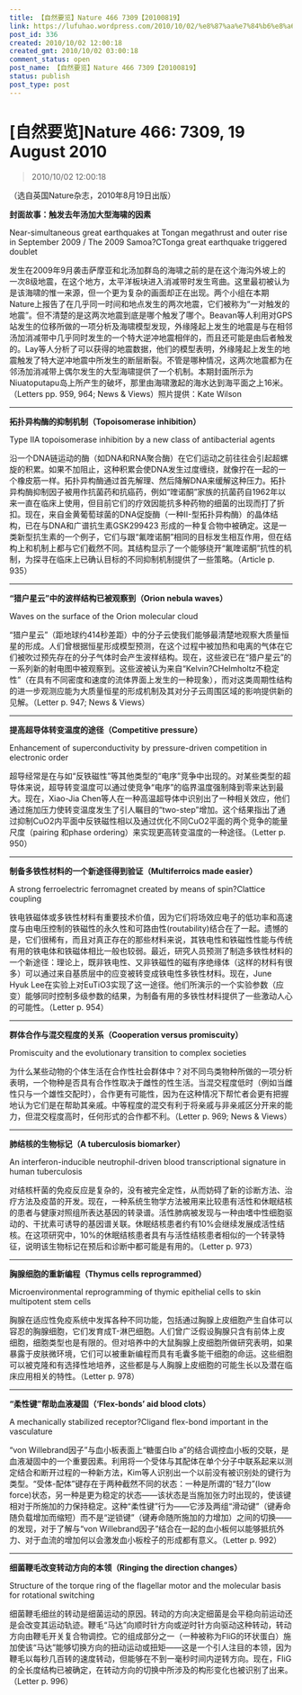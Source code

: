 ```yaml
---
title: 【自然要览】Nature 466 7309【20100819】
link: https://lufuhao.wordpress.com/2010/10/02/%e8%87%aa%e7%84%b6%e8%a6%81%e8%a7%88nature-466-7309-19-august-2010/
post_id: 336
created: 2010/10/02 12:00:18
created_gmt: 2010/10/02 03:00:18
comment_status: open
post_name: 【自然要览】Nature 466 7309【20100819】
status: publish
post_type: post
---
```


# [自然要览]Nature 466: 7309, 19 August 2010

> 2010/10/02 12:00:18

 

（选自英国Nature杂志，2010年8月19日出版）

  
**封面故事：触发去年汤加大型海啸的因素**

Near-simultaneous great earthquakes at Tongan megathrust and outer rise in September 2009 / The 2009 Samoa?CTonga great earthquake triggered doublet

发生在2009年9月袭击萨摩亚和北汤加群岛的海啸之前的是在这个海沟外坡上的一次8级地震，在这个地方，太平洋板块进入消减带时发生弯曲。这里最初被认为是该海啸的惟一来源，但一个更为复杂的画面却正在出现。两个小组在本期Nature上报告了在几乎同一时间和地点发生的两次地震，它们被称为“一对触发的地震”。但不清楚的是这两次地震到底是哪个触发了哪个。Beavan等人利用对GPS站发生的位移所做的一项分析及海啸模型发现，外缘隆起上发生的地震是与在相邻汤加消减带中几乎同时发生的一个特大逆冲地震相伴的，而且还可能是由后者触发的。Lay等人分析了可以获得的地震数据，他们的模型表明，外缘隆起上发生的地震触发了特大逆冲地震中所发生的断层断裂。不管是哪种情况，这两次地震都为在邻汤加消减带上偶尔发生的大型海啸提供了一个机制。本期封面所示为Niuatoputapu岛上所产生的破坏，那里由海啸激起的海水达到海平面之上16米。（Letters pp. 959, 964; News & Views）照片提供：Kate Wilson

***

**拓扑异构酶的抑制机制（Topoisomerase inhibition）**

Type IIA topoisomerase inhibition by a new class of antibacterial agents

沿一个DNA链运动的酶（如DNA和RNA聚合酶）在它们运动之前往往会引起超螺旋的积累。如果不加阻止，这种积累会使DNA发生过度缠绕，就像拧在一起的一个橡皮筋一样。拓扑异构酶通过首先解理、然后降解DNA来缓解这种压力。拓扑异构酶抑制因子被用作抗菌药和抗癌药，例如“喹诺酮”家族的抗菌药自1962年以来一直在临床上使用，但目前它们的疗效因能抗多种药物的细菌的出现而打了折扣。现在，来自金黄葡萄球菌的DNA促旋酶（一种II-型拓扑异构酶）的晶体结构，已在与DNA和广谱抗生素GSK299423 形成的一种复合物中被确定。这是一类新型抗生素的一个例子，它们与跟“氟喹诺酮”相同的目标发生相互作用，但在结构上和机制上都与它们截然不同。其结构显示了一个能够绕开“氟喹诺酮”抗性的机制，为探寻在临床上已确认目标的不同抑制机制提供了一些策略。（Article p. 935）

  
***

**“猎户星云”中的波样结构已被观察到（Orion nebula waves）**

Waves on the surface of the Orion molecular cloud

“猎户星云”（距地球约414秒差距）中的分子云使我们能够最清楚地观察大质量恒星的形成。人们曾根据恒星形成模型预测，在这个过程中被加热和电离的气体在它们被吹过预先存在的分子气体时会产生波样结构。现在，这些波已在“猎户星云”的一系列新的射电图中被观察到。这些波被认为来自“Kelvin?CHelmholtz不稳定性”（在具有不同密度和速度的流体界面上发生的一种现象），而对这类周期性结构的进一步观测应能为大质量恒星的形成机制及其对分子云周围区域的影响提供新的见解。（Letter p. 947; News & Views）

***

**提高超导体转变温度的途径（Competitive pressure）**

Enhancement of superconductivity by pressure-driven competition in electronic order

超导经常是在与如“反铁磁性”等其他类型的“电序”竞争中出现的。对某些类型的超导体来说，超导转变温度可以通过使竞争“电序”的临界温度强制降到零来达到最大。现在，Xiao-Jia Chen等人在一种高温超导体中识别出了一种相关效应，他们通过施加压力使转变温度发生了引人瞩目的“two-step”增加。这个结果指出了通过抑制CuO2内平面中反铁磁性相以及通过优化不同CuO2平面的两个竞争的能量尺度（pairing 和phase ordering）来实现更高转变温度的一种途径。（Letter p. 950）

***

**制备多铁性材料的一个新途径得到验证（Multiferroics made easier）**

A strong ferroelectric ferromagnet created by means of spin?Clattice coupling

铁电铁磁体或多铁性材料有重要技术价值，因为它们将场效应电子的低功率和高速度与由电压控制的铁磁性的永久性和可路由性(routability)结合在了一起。遗憾的是，它们很稀有，而且对真正存在的那些材料来说，其铁电性和铁磁性性能与传统有用的铁电体和铁磁体相比一般也较弱。最近，研究人员预测了制造多铁性材料的一个新途径：理论上，既非铁电性、又非铁磁性的磁有序绝缘体（这样的材料有很多）可以通过来自基质层中的应变被转变成铁电性多铁性材料。现在，June Hyuk Lee在实验上对EuTiO3实现了这一途径。他们所演示的一个实验参数（应变）能够同时控制多级参数的结果，为制备有用的多铁性材料提供了一些激动人心的可能性。（Letter p. 954）

***

**群体合作与混交程度的关系（Cooperation versus promiscuity）**

Promiscuity and the evolutionary transition to complex societies

为什么某些动物的个体生活在合作性社会群体中？对不同鸟类物种所做的一项分析表明，一个物种是否具有合作性取决于雌性的性生活。当混交程度低时（例如当雌性只与一个雄性交配时），合作更有可能性，因为在这种情况下帮忙者会更有把握地认为它们是在帮助其亲戚。中等程度的混交有利于将亲戚与非亲戚区分开来的能力，但混交程度高时，任何形式的合作都不利。（Letter p. 969; News & Views）

  
***

**肺结核的生物标记（A tuberculosis biomarker）**

An interferon-inducible neutrophil-driven blood transcriptional signature in human tuberculosis

对结核杆菌的免疫反应是复杂的，没有被完全定性，从而妨碍了新的诊断方法、治疗方法及疫苗的开发。现在，一种系统生物学方法被用来比较患有活性和休眠结核的患者与健康对照组所表达基因的转录谱。活性肺病被发现与一种由嗜中性细胞驱动的、干扰素可诱导的基因谱关联。休眠结核患者约有10%会继续发展成活性结核。在这项研究中，10%的休眠结核患者具有与活性结核患者相似的一个转录特征，说明该生物标记在预后和诊断中都可能是有用的。（Letter p. 973）

***

**胸腺细胞的重新编程（Thymus cells reprogrammed）**

Microenvironmental reprogramming of thymic epithelial cells to skin multipotent stem cells

胸腺在适应性免疫系统中发挥各种不同功能，包括通过胸腺上皮细胞产生自体可以容忍的胸腺细胞，它们发育成T-淋巴细胞。人们曾广泛假设胸腺只含有前体上皮细胞，细胞类型也是有限的。但对培养中的大鼠胸腺上皮细胞所做研究表明，如果暴露于皮肤微环境，它们可以被重新编程而具有毛囊多能干细胞的命运。这些细胞可以被克隆和有选择性地培养，这些都是与人胸腺上皮细胞的可能生长以及潜在临床应用相关的特性。（Letter p. 978）

***

**“柔性键”帮助血液凝固（‘Flex-bonds’ aid blood clots）**

A mechanically stabilized receptor?Cligand flex-bond important in the vasculature

“von Willebrand因子”与血小板表面上“糖蛋白Ib a”的结合调控血小板的交联，是血液凝固中的一个重要因素。利用将一个受体与其配体在单个分子中联系起来以测定结合和断开过程的一种新方法，Kim等人识别出一个以前没有被识别处的键行为类型。“受体-配体”键存在于两种截然不同的状态：一种是所谓的“轻力”(low force)状态，另一种是更为稳定的状态――该状态是当施加张力时出现的，使该键相对于所施加的力保持稳定。这种“柔性键”行为――它涉及两组“滑动键”（键寿命随负载增加而缩短）而不是“逆锁键”（键寿命随所施加的力增加）之间的切换――的发现，对于了解与“von Willebrand因子”结合在一起的血小板何以能够抵抗外力、对于血流的增加何以会激发血小板栓子的形成都有意义。（Letter p. 992）

***

**细菌鞭毛改变转动方向的本领（Ringing the direction changes）**

Structure of the torque ring of the flagellar motor and the molecular basis for rotational switching

细菌鞭毛细丝的转动是细菌运动的原因。转动的方向决定细菌是会平稳向前运动还是会改变其运动轨迹。鞭毛“马达”向顺时针方向或逆时针方向驱动这种转动，转动方向由鞭毛开关复合物调控。它的组成部分之一（一种被称为FliG的环状蛋白）施加使该“马达”能够切换方向的扭动运动或扭矩――这是一个引人注目的本领，因为鞭毛以每秒几百转的速度转动，但能够在不到一毫秒时间内逆转方向。现在，FIiG的全长度结构已被确定，在转动方向的切换中所涉及的构形变化也被识别了出来。（Letter p. 996）
